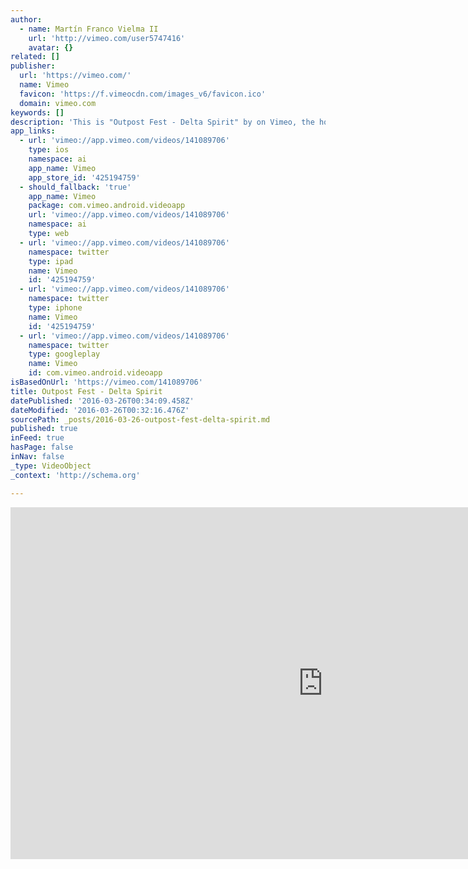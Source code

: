 ```yaml
---
author:
  - name: Martín Franco Vielma II
    url: 'http://vimeo.com/user5747416'
    avatar: {}
related: []
publisher:
  url: 'https://vimeo.com/'
  name: Vimeo
  favicon: 'https://f.vimeocdn.com/images_v6/favicon.ico'
  domain: vimeo.com
keywords: []
description: 'This is "Outpost Fest - Delta Spirit" by on Vimeo, the home for high quality videos and the people who love them.'
app_links:
  - url: 'vimeo://app.vimeo.com/videos/141089706'
    type: ios
    namespace: ai
    app_name: Vimeo
    app_store_id: '425194759'
  - should_fallback: 'true'
    app_name: Vimeo
    package: com.vimeo.android.videoapp
    url: 'vimeo://app.vimeo.com/videos/141089706'
    namespace: ai
    type: web
  - url: 'vimeo://app.vimeo.com/videos/141089706'
    namespace: twitter
    type: ipad
    name: Vimeo
    id: '425194759'
  - url: 'vimeo://app.vimeo.com/videos/141089706'
    namespace: twitter
    type: iphone
    name: Vimeo
    id: '425194759'
  - url: 'vimeo://app.vimeo.com/videos/141089706'
    namespace: twitter
    type: googleplay
    name: Vimeo
    id: com.vimeo.android.videoapp
isBasedOnUrl: 'https://vimeo.com/141089706'
title: Outpost Fest - Delta Spirit
datePublished: '2016-03-26T00:34:09.458Z'
dateModified: '2016-03-26T00:32:16.476Z'
sourcePath: _posts/2016-03-26-outpost-fest-delta-spirit.md
published: true
inFeed: true
hasPage: false
inNav: false
_type: VideoObject
_context: 'http://schema.org'

---
```

<iframe src="https://cdn.embedly.com/widgets/media.html?src=https%3A%2F%2Fplayer.vimeo.com%2Fvideo%2F141089706&amp;url=https%3A%2F%2Fvimeo.com%2F141089706&amp;image=http%3A%2F%2Fi.vimeocdn.com%2Fvideo%2F537884134_1280.jpg&amp;key=b7d04c9b404c499eba89ee7072e1c4f7&amp;type=text%2Fhtml&amp;schema=vimeo" width="1000" height="563" scrolling="no" frameborder="0" allowfullscreen="allowfullscreen" style=""></iframe>